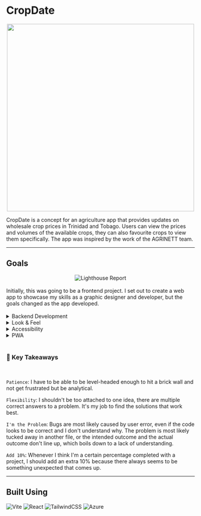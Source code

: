 # CropDate

<div align='center'><img src='https://github.com/GrandeMan/CropDate/assets/114616062/1cdc09fb-19dd-49b6-9deb-5fd733d500d4' height='500' /></div>


CropDate is a concept for an agriculture app that provides updates on wholesale crop prices in Trinidad and Tobago. Users can view the prices and volumes of the available crops, they can also favourite crops to view them specifically. The app was inspired by the work of the AGRINETT team.


<hr/> 

## Goals
<div align='center'><img src='https://github.com/GrandeMan/CropDate/assets/114616062/5c5731eb-1564-474c-ae4a-a152f50d8dd8' alt='Lighthouse Report'/></div>

<br/>
Initially, this was going to be a frontend project. I set out to create a web app to showcase my skills as a graphic designer and developer, but the goals changed as the app developed. 
<br/>
<br/>

<details> 
  <summary>Backend Development</summary>
  <br/>
  <p>During development I thought it would be cool to display graphs of the changes in crop prices and volumes. At the time I was using an API made by the AGRINETT team for another app, this API only provided daily updates so I tried to get in touch with someone from the team, but I didn't get a reply. I felt like omitting the feature altogether, but the app felt unfinished (and I <i>really</i> wanted those graphs) so I decided to give making a server a try. In the end, I learnt about node, typescript, PQL, databases, cron jobs, deploying, and a <b>LOT</b> about debugging; but, most importantly, I got the graphs to work! You can <a href='https://github.com/GrandeMan/CropDate-server'>view the server repo</a> to see more.</p>
</details>

<details>
  <summary>Look & Feel</summary>
  <br/>
  <p>I set out to create clean code and a clean aesthetic. I used tailwind to style which is almost like another language if you aren't familiar with it, I enjoyed this part of the process because I could see my project coming together in real-time. I especially paid attention to the animations and the general flow of the app - it had to look good and be responsive. </p>
</details>

<details>
  <summary>Accessibility</summary>
  <br/>
  <p>WAI-ARIA was something that I made a point to apply. I knew what it was but I hadn't applied the knowledge much outside of forms so I saw this as an opportunity to learn how to implement it in a 'real' app. </p>
</details>

<details>
  <summary>PWA</summary>
  <br/>
  <p>This, in my opinion, was essential for the app to be considered a success. Maybe you're in a garden and want to check something on the app, but you're disconnected. It'd be frustrating if you, as a farmer in this case, wanted to view the last update and had to wait until you were next connected to the internet. That isn't an issue here, the app is downloadable and functional when offline. </p>
</details>

<br/>

### <span>🔑</span> Key Takeaways
<br/>

`Patience`: I have to be able to be level-headed enough to hit a brick wall and not get frustrated but be analytical.

`Flexibility`: I shouldn't be too attached to one idea, there are multiple correct answers to a problem. It's my job to find the solutions that work best.

`I'm the Problem`: Bugs are most likely caused by user error, even if the code looks to be correct and I don't understand why. The problem is most likely tucked away in another file, or the intended outcome and the actual outcome don't line up, which boils down to a lack of understanding.

`Add 10%`: Whenever I think I'm a certain percentage completed with a project, I should add an extra 10% because there always seems to be something unexpected that comes up.

<hr/>

## Built Using

![Vite](https://img.shields.io/badge/vite-%23646CFF.svg?style=for-the-badge&logo=vite&logoColor=white) ![React](https://img.shields.io/badge/react-%2320232a.svg?style=for-the-badge&logo=react&logoColor=%2361DAFB) ![TailwindCSS](https://img.shields.io/badge/tailwindcss-%2338B2AC.svg?style=for-the-badge&logo=tailwind-css&logoColor=white) ![Azure](https://img.shields.io/badge/azure-%230072C6.svg?style=for-the-badge&logo=microsoftazure&logoColor=white)







